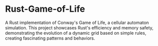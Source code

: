 # Rust-Game-of-Life
A Rust implementation of Conway's Game of Life, a cellular automaton simulation. This project showcases Rust's efficiency and memory safety, demonstrating the evolution of a dynamic grid based on simple rules, creating fascinating patterns and behaviors.
